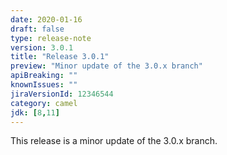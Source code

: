 ```yaml
---
date: 2020-01-16
draft: false 
type: release-note
version: 3.0.1
title: "Release 3.0.1"
preview: "Minor update of the 3.0.x branch"
apiBreaking: ""
knownIssues: ""
jiraVersionId: 12346544
category: camel
jdk: [8,11]
---
```


This release is a minor update of the 3.0.x branch.
